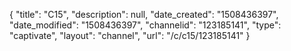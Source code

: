 {
    "title": "C15",
    "description": null,
    "date_created": "1508436397",
    "date_modified": "1508436397",
    "channelid": "123185141",
    "type": "captivate",
    "layout": "channel",
    "url": "\/c\/c15\/123185141"
}